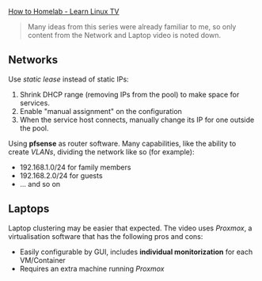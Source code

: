 [How to Homelab - Learn Linux TV](https://www.youtube.com/c/LearnLinuxtv/search?query=How%20to%20Homelab)

> Many ideas from this series were already familiar to me, so only content from the Network and Laptop video is noted down.

## Networks

Use *static lease* instead of static IPs:

1. Shrink DHCP range (removing IPs from the pool) to make space for services.
2. Enable "manual assignment" on the configuration
3. When the service host connects, manually change its IP for one outside the pool.

Using **pfsense** as router software. Many capabilities, like the ability to create *VLANs*, dividing the network like so (for example):

- 192.168.1.0/24 for family members
- 192.168.2.0/24 for guests
- ... and so on

## Laptops

Laptop clustering may be easier that expected. The video uses *Proxmox*, a virtualisation software that has the following pros and cons:

- Easily configurable by GUI, includes **individual monitorization** for each VM/Container
- Requires an extra machine running *Proxmox*


